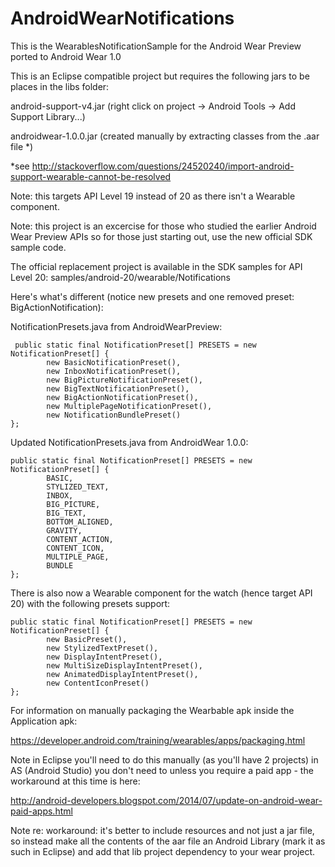 AndroidWearNotifications
========================

This is the WearablesNotificationSample for the Android Wear Preview ported to Android Wear 1.0

This is an Eclipse compatible project but requires the following jars to be places in the libs folder:

android-support-v4.jar (right click on project -> Android Tools -> Add Support Library...)

androidwear-1.0.0.jar (created manually by extracting classes from the .aar file *)


 *see http://stackoverflow.com/questions/24520240/import-android-support-wearable-cannot-be-resolved
 
 Note: this targets API Level 19 instead of 20 as there isn't a Wearable component.
 
 Note: this project is an excercise for those who studied the earlier Android Wear Preview APIs so for those just starting out, use the new official SDK sample code.
 
 The official replacement project is available in the SDK samples for API Level 20:
 samples/android-20/wearable/Notifications
 
 Here's what's different (notice new presets and one removed preset: BigActionNotification):
 
 NotificationPresets.java from AndroidWearPreview:
 
     public static final NotificationPreset[] PRESETS = new NotificationPreset[] {
            new BasicNotificationPreset(),
            new InboxNotificationPreset(),
            new BigPictureNotificationPreset(),
            new BigTextNotificationPreset(),
            new BigActionNotificationPreset(),
            new MultiplePageNotificationPreset(),
            new NotificationBundlePreset()
    };
    
Updated NotificationPresets.java from AndroidWear 1.0.0:
 
    public static final NotificationPreset[] PRESETS = new NotificationPreset[] {
            BASIC,
            STYLIZED_TEXT,
            INBOX,
            BIG_PICTURE,
            BIG_TEXT,
            BOTTOM_ALIGNED,
            GRAVITY,
            CONTENT_ACTION,
            CONTENT_ICON,
            MULTIPLE_PAGE,
            BUNDLE
    };

There is also now a Wearable component for the watch (hence target API 20) with the following presets support:

    public static final NotificationPreset[] PRESETS = new NotificationPreset[] {
            new BasicPreset(),
            new StylizedTextPreset(),
            new DisplayIntentPreset(),
            new MultiSizeDisplayIntentPreset(),
            new AnimatedDisplayIntentPreset(),
            new ContentIconPreset()
    };
    
For information on manually packaging the Wearbable apk inside the Application apk:

https://developer.android.com/training/wearables/apps/packaging.html


Note in Eclipse you'll need to do this manually (as you'll have 2 projects) in AS (Android Studio) you don't need to unless you require a paid app - the workaround at this time is here:

http://android-developers.blogspot.com/2014/07/update-on-android-wear-paid-apps.html

Note re: workaround: it's better to include resources and not just a jar file, so instead make all the contents of the aar file an Android Library (mark it as such in Eclipse) and add that lib project dependency to your wear project.


